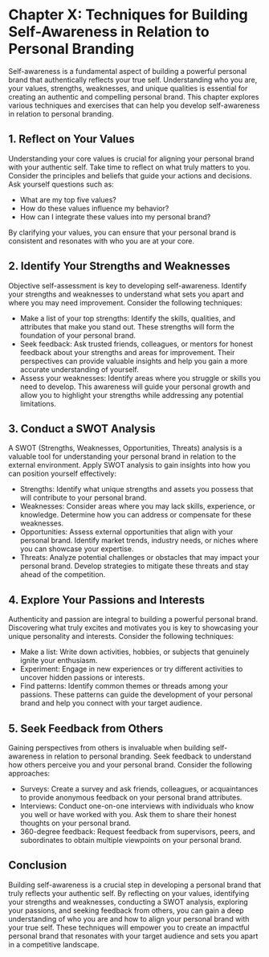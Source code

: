 Chapter X: Techniques for Building Self-Awareness in Relation to Personal Branding
==================================================================================

Self-awareness is a fundamental aspect of building a powerful personal brand that authentically reflects your true self. Understanding who you are, your values, strengths, weaknesses, and unique qualities is essential for creating an authentic and compelling personal brand. This chapter explores various techniques and exercises that can help you develop self-awareness in relation to personal branding.

**1. Reflect on Your Values**
-----------------------------

Understanding your core values is crucial for aligning your personal brand with your authentic self. Take time to reflect on what truly matters to you. Consider the principles and beliefs that guide your actions and decisions. Ask yourself questions such as:

* What are my top five values?
* How do these values influence my behavior?
* How can I integrate these values into my personal brand?

By clarifying your values, you can ensure that your personal brand is consistent and resonates with who you are at your core.

**2. Identify Your Strengths and Weaknesses**
---------------------------------------------

Objective self-assessment is key to developing self-awareness. Identify your strengths and weaknesses to understand what sets you apart and where you may need improvement. Consider the following techniques:

* Make a list of your top strengths: Identify the skills, qualities, and attributes that make you stand out. These strengths will form the foundation of your personal brand.
* Seek feedback: Ask trusted friends, colleagues, or mentors for honest feedback about your strengths and areas for improvement. Their perspectives can provide valuable insights and help you gain a more accurate understanding of yourself.
* Assess your weaknesses: Identify areas where you struggle or skills you need to develop. This awareness will guide your personal growth and allow you to highlight your strengths while addressing any potential limitations.

**3. Conduct a SWOT Analysis**
------------------------------

A SWOT (Strengths, Weaknesses, Opportunities, Threats) analysis is a valuable tool for understanding your personal brand in relation to the external environment. Apply SWOT analysis to gain insights into how you can position yourself effectively:

* Strengths: Identify what unique strengths and assets you possess that will contribute to your personal brand.
* Weaknesses: Consider areas where you may lack skills, experience, or knowledge. Determine how you can address or compensate for these weaknesses.
* Opportunities: Assess external opportunities that align with your personal brand. Identify market trends, industry needs, or niches where you can showcase your expertise.
* Threats: Analyze potential challenges or obstacles that may impact your personal brand. Develop strategies to mitigate these threats and stay ahead of the competition.

**4. Explore Your Passions and Interests**
------------------------------------------

Authenticity and passion are integral to building a powerful personal brand. Discovering what truly excites and motivates you is key to showcasing your unique personality and interests. Consider the following techniques:

* Make a list: Write down activities, hobbies, or subjects that genuinely ignite your enthusiasm.
* Experiment: Engage in new experiences or try different activities to uncover hidden passions or interests.
* Find patterns: Identify common themes or threads among your passions. These patterns can guide the development of your personal brand and help you connect with your target audience.

**5. Seek Feedback from Others**
--------------------------------

Gaining perspectives from others is invaluable when building self-awareness in relation to personal branding. Seek feedback to understand how others perceive you and your personal brand. Consider the following approaches:

* Surveys: Create a survey and ask friends, colleagues, or acquaintances to provide anonymous feedback on your personal brand attributes.
* Interviews: Conduct one-on-one interviews with individuals who know you well or have worked with you. Ask them to share their honest thoughts on your personal brand.
* 360-degree feedback: Request feedback from supervisors, peers, and subordinates to obtain multiple viewpoints on your personal brand.

**Conclusion**
--------------

Building self-awareness is a crucial step in developing a personal brand that truly reflects your authentic self. By reflecting on your values, identifying your strengths and weaknesses, conducting a SWOT analysis, exploring your passions, and seeking feedback from others, you can gain a deep understanding of who you are and how to align your personal brand with your true self. These techniques will empower you to create an impactful personal brand that resonates with your target audience and sets you apart in a competitive landscape.
